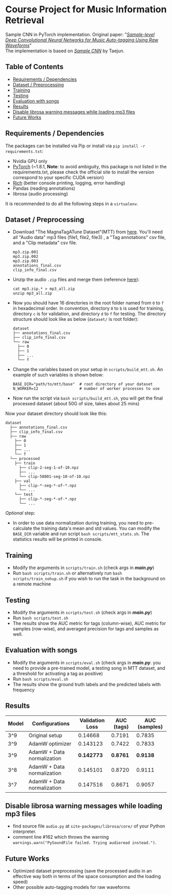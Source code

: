 # Course Project for Music Information Retrieval
Sample CNN in PyTorch implementation. Original paper: "[*Sample-level Deep
Convolutional Neural Networks for Music Auto-tagging Using Raw
Waveforms*][1]"  
The implementation is based on [*Sample CNN*][4] by Taejun.

## Table of Contents
* [Requirements / Dependencies](#requirements)
* [Dataset / Preprocessing](#preprocessing)
* [Training](#training)
* [Testing](#testing)
* [Evaluation with songs](#evaluation)
* [Results](#results)
* [Disable librosa warning messages while loading mp3 files](#librosaissue)
* [Future Works](#future)

<a name="requirements"></a>
## Requirements / Dependencies
The packages can be installed via Pip or install via `pip install -r requirements.txt`:
* Nvidia GPU only
* [PyTorch][1] (~1.8.1, **Note**: to avoid ambiguity, this package is not listed in the requirements.txt, 
  please check the official site to install the version correspond to your specific CUDA version)
* [Rich][2] (better console printing, logging, error handling)
* Pandas (reading annotations)
* librosa (audio processing)

It is recommended to do all the following steps in a `virtualenv`.

<a name="preprocessing"></a>
## Dataset / Preprocessing
* Download "The MagnaTagATune Dataset"(MTT) from [here][5]. You'll need all "Audio data" mp3 files (file1, file2, file3) 
  , a "Tag annotations" csv file, and a "Clip metadata" csv file.
  ```shell
  mp3.zip.001
  mp3.zip.002
  mp3.zip.003
  annotations_final.csv
  clip_info_final.csv
  ```
* Unzip the audio `.zip` files and merge them (reference [here][6]):
  ```shell
  cat mp3.zip.* > mp3_all.zip
  unzip mp3_all.zip
  ```
* Now you should have 16 directories in the root folder named from `0` to `f` in hexadecimal order. 
  In convention, directory `0` to `b` is used for training, directory `c` is for validation, and 
  directory `d` to `f` for testing. The directory structure should look like as below 
  (`dataset/` is root folder):
  ```
  dataset
  ├── annotations_final.csv
  ├── clip_info_final.csv
  └── raw
    ├── 0
    ├── 1
    ├── ...
    └── f
  ```
* Change the variables based on your setup in `scripts/build_mtt.sh`. An example of such variables is shown below:
  ```shell
  BASE_DIR="path/to/mtt/base"  # root directory of your dataset
  N_WORKER=12                  # number of worker processes to use
  ```
* Now run the script via `bash scripts/build_mtt.sh`, you will get the final processed dataset 
  (about 50G of size, takes about 25 mins)
  
Now your dataset directory should look like this:
```
dataset
  ├── annotations_final.csv
  ├── clip_info_final.csv
  ├── raw
    ├── 0
    ├── 1
    ├── ...
    └── f
  └── processed
    ├── train
      ├── clip-2-seg-1-of-10.npz
      ├── ...
      └── clip-58801-seg-10-of-10.npz
    ├── val
      ├── clip-*-seg-*-of-*.npz
      └── ...
    └── test
      ├── clip-*-seg-*-of-*.npz
      └── ...
```

*Optional* step:
* In order to use data normalization during training, you need to pre-calculate the training data's mean 
  and std values. You can modify the `BASE_DIR` variable and run script `bash scripts/mtt_stats.sh`. 
  The statistics results will be printed in console.

<a name="training"></a>
## Training
* Modify the arguments in `scripts/train.sh` (check args in ***main.py***)
* Run `bash scripts/train.sh` or alternatively run `bash scripts/train_nohup.sh` 
  if you wish to run the task in the background on a remote machine

<a name="testing"></a>
## Testing
* Modify the arguments in `scripts/test.sh` (check args in ***main.py***)
* Run `bash scripts/test.sh`
* The results show the AUC metric for tags (column-wise), AUC metric for samples (row-wise), 
  and averaged precision for tags and samples as well. 

<a name="evaluation"></a>
## Evaluation with songs
* Modify the arguments in `scripts/eval.sh` (check args in ***main.py***. 
  you need to provide a pre-trained model, a testing song in MTT dataset, 
  and a threshold for activating a tag as positive)
* Run `bash scripts/eval.sh`
* The results show the ground truth labels and the predicted labels with frequency

<a name="results"></a>
## Results
| Model | Configurations | Validation Loss | AUC (tags) | AUC (samples) |
| --- | --- | --- | --- | --- |
| 3^9 | Original setup | 0.14668 | 0.7191 |  0.7835 |
| 3^9 | AdamW optimizer | 0.143123 | 0.7422 | 0.7833 |
| 3^9 | AdamW + Data normalization | **0.142773** | **0.8761** | **0.9138** |
| 3^8 | AdamW + Data normalization | 0.145101 | 0.8720 | 0.9111 |
| 3^7 | AdamW + Data normalization | 0.147516 | 0.8671 | 0.9057 |

<a name="librosaissue"></a>
## Disable librosa warning messages while loading mp3 files
* find source file `audio.py` at `site-packages/librosa/core/` of your Python interpreter.
* comment line #162 which throws the warning `warnings.warn("PySoundFile failed. Trying audioread instead.")`.

<a name="future"></a>
## Future Works
* Optimized dataset preprocessing (save the processed audio in an effective way both in terms of the 
  space consumption and the loading speed)
* Other possible auto-tagging models for raw waveforms


[1]: https://pytorch.org/
[2]: https://github.com/willmcgugan/rich
[3]: https://arxiv.org/abs/1703.01789
[4]: https://github.com/tae-jun/sample-cnn
[5]: https://mirg.city.ac.uk/codeapps/the-magnatagatune-dataset
[6]: https://github.com/keunwoochoi/magnatagatune-list